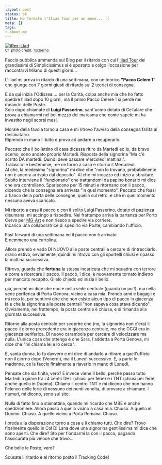 ```yaml
--- 
layout: post
status: ok
title: Ho fermato l'Iliad Tour per un mese... :(
meta: {}
tags: 
- about-me
---
```

<a href="http://www.flickr.com/photos/34073445@N00/194190086/" title="iRex iLiad" target="_blank"><img src="http://farm1.static.flickr.com/77/194190086_3735c153ae.jpg" alt="iRex iLiad" border="0" /></a>  
<small><a href="http://creativecommons.org/licenses/by/2.0/" title="Attribution License" target="_blank"><img src="http://www.lastknight.com/wp-content/plugins/photo-dropper/images/cc.png" alt="Creative Commons License" border="0" width="16" height="16" align="absmiddle" /></a> <a href="http://www.photodropper.com/photos/" target="_blank">photo</a> credit: <a href="http://www.flickr.com/photos/34073445@N00/194190086/" title="Tscherno" target="_blank">Tscherno</a></small>  
  
Faccio pubblica ammenda sul Blog per il ritardo con cui l'[Iliad Tour](http://iliad-tour.simplicissimus.it/) dei grandissimi di Simplicissimus si è spostato e colgo l'occasione per raccontarvi Milano di questi giorni...  
  
L'Iliad mi arriva in ritardo di una settimana, con un teorico **"Pacco Celere 1"** che giunge con 7 giorni giusti di ritardo sui 2 teorici di consegna.  
  
E da qui inizia l'Odissea.... per la Carità, colpa anche mia che ho fatto spedire l'Iliad dopo 10 giorni, ma il primo Pacco Celere 1 si perde nei meandri delle Poste.  
Solo dopo chiamate di **Luigi Passerino**, sant'uomo dotato di Cellulare che prova a chiamarmi nel bel mezzo del marasma che come sapete mi ha investito negli scorsi mesi.  
  
Morale della favola torno a casa e mi ritrovo l'avviso della consegna fallita al destinatario.  
Riprendo in mano il tutto e provo ad andare a recuperarlo.  
  
Peccato che il bollettino di casa dicesse ritiro da Martedì ed io, da bravo scemo, sono andato proprio Martedì. Risposta della signorina "Ma c'è scritto DA martedì. Quindi deve passare mercoledì mattina.".  
Tralascio le bestemmie, me ne torno a casa e ritorno il Mercoledì.  
Al che, la medesima "signorina" mi dice che "non lo trovano, probabilmente non è ancora arrivato dal deposito". Al che mi incazzo ed inizio a sbraitare.  
Subito interviene il "funzionario" che trattandomi da papino bonario mi dice che ora controllano. Spariscono per 15 minuti e ritornano con il pacco, dicendo che la consegna era arrivata "in quel momento". Peccato che fossi a fianco della porta delle consegne, quella sul retro, e che in quel momento nessuno aveva scaricato.  
  
Mi riporto a casa il pacco e con il solito Luigi Passerino, dotato di pazienza disumana, mi accingo a rispedire. Nel frattempo arriva la partenza per Porto Cervo per [MG-Art](http://www.mg-art.it) e non riesco a spedire via corriere.  
Incarico una collaboratrice di spedirlo via Poste, cambiando l'ufficio.  
  
Fast forward di una settimana ed il pacco non è arrivato.  
E nemmeno una cartolina.  
  
Allora prendo e vado DI NUOVO alle poste centrali a cercare di rintracciarlo. orario estivo, ovviamente, quindi mi ritrovo con gli sportelli chiusi e ripasso la mattina successiva.  
  
Ritrovo, guarda che **fortuna** la stessa incaricata che mi squadra con terrore e corre a ricercare il pacco. Il pacco, i dice, è nuovamente tornato indietro per mancato recapito. Glielo chiedo ed inizia il bello.  
  
già, perché mi dice che non è nella sede centrale (guarda un po'!), ma nella sede periferica di Porta Genova, vicino a casa mia. Prendo armi e bagagli e mi reco là, per sentirmi dire che non esiste alcun tipo di pacco in giacenza là e che la signorina alle poste centrali "non sapeva cosa stava dicendo". Ovviamente, nel frattempo, la posta centrale è chiusa, e si rimanda alla giornata successiva.  
  
Ritorno alla posta centrale per scoprire che (no, la signorina non c'era) il pacco il giorno precedente era in giacenza centrale, ma che OGGI era in giacenza periferica. Di nuovo carambola per cercare di velocizzare ma nulla. L'unica cosa che ottengo è che Sara, l'addetta a Porta Genova, mi dice che "mi chiama lei e lo cerca".  
  
E, santa donna, lo fa davvero e mi dice di andarlo a ritirare a quell'ufficio non il giorno dopo (Venerdì), ma il Lunedì successivo. E, a parte le madonne, ce la faccio finalmente a riaverlo in mano di Lunedì.  
  
Pensate che sia finita, vero? E invece viene il bello, perché passo tutto Martedì a girare tra i 4 centri DHL (chiusi per ferie) e i TNT (chiusi per ferie, anche quello in Duomo). Chiamo il centro TNT e mi dicono che non hanno l'elenco delle ferie di nessuno dei punti vendita, di provare a chiamare. I numeri, mi dicono, sono sul sito.  
  
Nulla di fatto fino a stamattina, quando mi ricordo che MBE è anche spedizioniere. Allora passo a quello vicino a casa mia. Chiuso. A quello in Duomo. Chiuso. A quello vicino a Porta Romana. Chiuso.  
  
I preda alla disperazione torno a casa e li chiamo tutti. Che dire? Trovo finalmente quello in Col Di Lana dove una signorina gentilissima mi dice che sono aperti. Che dire? Sto per fiondarmi la con il pacco, pagando l'assicurata più veloce che trovo...  
  
Che belle le Poste, vero?  
  
Scusate il ritardo e al ritorno posto il Tracking Code!  
  
 
